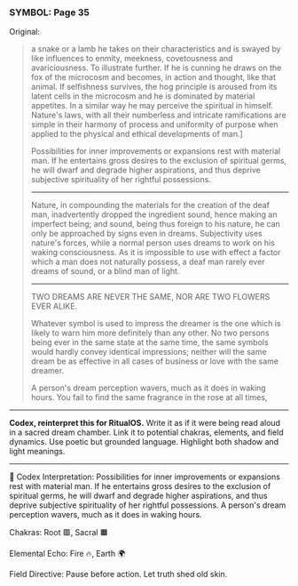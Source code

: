 ### SYMBOL: Page 35

Original:
> a snake or a lamb he takes on their characteristics and is swayed by
> like influences to enmity, meekness, covetousness and avariciousness.
> To illustrate further. If he is cunning he draws on the fox of
> the microcosm and becomes, in action and thought, like that animal.
> If selfishness survives, the hog principle is aroused from its latent
> cells in the microcosm and he is dominated by material appetites.
> In a similar way he may perceive the spiritual in himself.
> Nature's laws, with all their numberless and intricate ramifications
> are simple in their harmony of process and uniformity of purpose
> when applied to the physical and ethical developments of man.]
> 
> 
> Possibilities for inner improvements or expansions rest with material man.
> If he entertains gross desires to the exclusion of spiritual germs,
> he will dwarf and degrade higher aspirations, and thus deprive subjective
> spirituality of her rightful possessions.
> 
> 
> ****
> 
> 
> 
> Nature, in compounding the materials for the creation of the deaf man,
> inadvertently dropped the ingredient sound, hence making an imperfect being;
> and sound, being thus foreign to his nature, he can only be approached
> by signs even in dreams. Subjectivity uses nature's forces,
> while a normal person uses dreams to work on his waking consciousness.
> As it is impossible to use with effect a factor which a man does not
> naturally possess, a deaf man rarely ever dreams of sound, or a blind
> man of light.
> 
> 
> ****
> 
> 
> TWO DREAMS ARE NEVER THE SAME, NOR ARE TWO FLOWERS EVER ALIKE.
> 
> 
> 
> Whatever symbol is used to impress the dreamer is the one
> which is likely to warn him more definitely than any other.
> No two persons being ever in the same state at the same time,
> the same symbols would hardly convey identical impressions;
> neither will the same dream be as effective in all cases
> of business or love with the same dreamer.
> 
> 
> A person's dream perception wavers, much as it does in waking hours.
> You fail to find the same fragrance in the rose at all times,

---

**Codex, reinterpret this for RitualOS.**
Write it as if it were being read aloud in a sacred dream chamber.
Link it to potential chakras, elements, and field dynamics.
Use poetic but grounded language.
Highlight both shadow and light meanings.

---

🔁 Codex Interpretation:
Possibilities for inner improvements or expansions rest with material man. If he entertains gross desires to the exclusion of spiritual germs, he will dwarf and degrade higher aspirations, and thus deprive subjective spirituality of her rightful possessions. A person's dream perception wavers, much as it does in waking hours.

Chakras: Root 🟥, Sacral 🟧

Elemental Echo: Fire 🔥, Earth 🌍

Field Directive: Pause before action. Let truth shed old skin.
